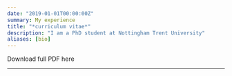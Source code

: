 ```yaml
---
date: "2019-01-01T00:00:00Z"
summary: My experience
title: "*curriculum vitae*"
description: "I am a PhD student at Nottingham Trent University"
aliases: [bio]
---
```

Download full PDF here
[<i class="ai ai-obp"></i>](pdf/cv.pdf)

---
